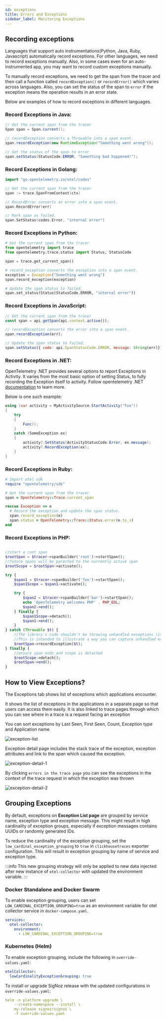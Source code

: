 ```yaml
---
id: exceptions
title: Errors and Exceptions 
sidebar_label: Monitoring Exceptions
---
```

## Recording exceptions

Languages that support auto instrumentations(Python, Java, Ruby, Javascript) automatically record exceptions. For other languages, we need to record exceptions manually. Also, in some cases even for an auto-instrumented app, you may want to record custom exceptions manually.

To manually record exceptions, we need to get the span from the tracer and then call a function called `recordException()` or `recordError()` which varies across languages. Also, you can set the status of the span to `error` if the exception means the operation results in an error state.

Below are examples of how to record exceptions in different languages.

### Record Exceptions in Java:

```java
// Get the current span from the tracer
Span span = Span.current();

// recordException converts a Throwable into a span event.
span.recordException(new RuntimeException("Something went wrong"));

// Set the status of the span to error
span.setStatus(StatusCode.ERROR, "Something bad happened!");
```

### Record Exceptions in Golang:

```go
import "go.opentelemetry.io/otel/codes"

// Get the current span from the tracer
span := trace.SpanFromContext(ctx)

// RecordError converts an error into a span event.
span.RecordError(err)

// Mark span as failed.
span.SetStatus(codes.Error, "internal error")
```

### Record Exceptions in Python:

```python
# Get the current span from the tracer
from opentelemetry import trace
from opentelemetry.trace.status import Status, StatusCode

span = trace.get_current_span()

# record_exception converts the exception into a span event. 
exception = Exception("Something went wrong")
span.record_exception(exception)

# Update the span status to failed.
span.set_status(Status(StatusCode.ERROR, "internal error"))
```

### Record Exceptions in JavaScript:

```javascript
// Get the current span from the tracer
const span = api.getSpan(api.context.active());

// recordException converts the error into a span event. 
span.recordException(err);

// Update the span status to failed.
span.setStatus({ code: api.SpanStatusCode.ERROR, message: String(err)});
```

### Record Exceptions in .NET:

OpenTelemetry .NET provides several options to report Exceptions in Activity. It varies from the most basic option of setting Status, to fully recording the Exception itself to activity. Follow opentelemetry .NET [documentation](https://github.com/open-telemetry/opentelemetry-dotnet/blob/main/docs/trace/reporting-exceptions/README.md) to learn more.

Below is one such example:

```csharp
using (var activity = MyActivitySource.StartActivity("Foo"))
{
    try
    {
        Func();
    }
    catch (SomeException ex)
    {
        activity?.SetStatus(ActivityStatusCode.Error, ex.message);
        activity?.RecordException(ex);
    }
}
```

### Record Exceptions in Ruby:

```ruby
# Import otel sdk
require "opentelemetry/sdk"

# Get the current span from the tracer
span = OpenTelemetry::Trace.current_span

rescue Exception => e
  # Record the exception and update the span status.
  span.record_exception(e)
  span.status = OpenTelemetry::Trace::Status.error(e.to_s)
end
```

### Record Exceptions in PHP:

```php

//start a root span
$rootSpan = $tracer->spanBuilder('root')->startSpan();
//future spans will be parented to the currently active span
$rootScope = $rootSpan->activate();

try {
    $span1 = $tracer->spanBuilder('foo')->startSpan();
    $span1Scope = $span1->activate();

    try {
        $span2 = $tracer->spanBuilder('bar')->startSpan();
        echo 'OpenTelemetry welcomes PHP' . PHP_EOL;
        $span2->end();
    } finally {
        $span1Scope->detach();
        $span1->end();
    }
} catch (Throwable $t) {
    //The library's code shouldn't be throwing unhandled exceptions (it should emit any errors via diagnostic events)
    //This is intended to illustrate a way you can capture unhandled exceptions coming from your app code
    $rootSpan->recordException($t);
} finally {
    //ensure span ends and scope is detached
    $rootScope->detach();
    $rootSpan->end();
}
```

## How to View Exceptions?
The Exceptions tab shows list of exceptions which applications encounter. 

It shows the list of exceptions in the applications in a separate page so that users can access them easily. It is also linked to trace pages through which you can see where in a trace is a request facing an exception

You can sort exceptions by Last Seen, First Seen, Count, Exception type and Application name

![exception-list](../../static/img/docs/exception-list.png)

Exception detail page includes the stack trace of the exception, exception attributes and link to the span which caused the exception.

![exception-detail-1](../../static/img/docs/exception-detail-1.png)

By clicking `errors in the trace page` you can see the exceptions in the context of the trace request in which the exception was thrown

![exception-detail-2](../../static/img/docs/exception-detail-2.png)


## Grouping Exceptions

By default, exceptions on **Exception List page** are grouped by service name, exception type
and exception message. This might result in high cardinality of exception groups, especially
if exception messages contains UUIDs or randomly generated IDs.

To reduce the cardinality of the exception grouping, set the `low_cardinal_exception_grouping`
to `true` in `clickhousetraces` exporter configuration. This will result in exception grouping
by name of service and exception type.

:::info
This new grouping strategy will only be applied to new data injected after new instance of
`otel-collector` with updated the environment variable.
:::

### Docker Standalone and Docker Swarm

To enable exception grouping, users can set `LOW_CARDINAL_EXCEPTION_GROUPING=true` as an
environment variable for otel collector service in `docker-compose.yaml`.

```yaml {4}
services:
  otel-collector:
    environment:
      - LOW_CARDINAL_EXCEPTION_GROUPING=true
```

### Kubernetes (Helm)

To enable exception grouping, include the following in `override-values.yaml`:

```yaml
otelCollector:
  lowCardinalityExceptionGrouping: true
```

To install or upgrade SigNoz release with the updated configurations in `override-values.yaml`:

```yaml
helm -n platform upgrade \
    --create-namespace --install \
    my-release signoz/signoz \
    -f override-values.yaml
```
